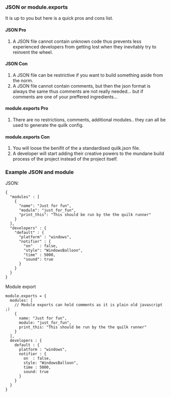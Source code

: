 ### JSON or module.exports

It is up to you but here is a quick pros and cons list.

#### JSON Pro
1.  A JSON file cannot contain unknown code thus prevents less experienced developers from getting lost when they inevitably try to reinvent the wheel.

#### JSON Con
1.  A JSON file can be restrictive if you want to build something aside from the norm.
1.  A JSON file cannot contain comments, but then the json format is always the same thus comments are not really needed... but if comments are one of your preffered ingredients...

#### module.exports Pro
1.  There are no restrictions, comments, additional modules.. they can all be used to generate the quilk config.

#### module.exports Con
1.  You will loose the benifit of the a standardised quilk.json file.
1.  A developer will start adding their creative powers to the mundane build process of the project instead of the project itself.


### Example JSON and module
JSON:
```
{
  "modules" : [
    {
      "name": "Just for fun",
      "module": "just_for_fun",
      "print_this": "This should be run by the the quilk runner"
    }
  ],
  "developers" : {
    "default" : {
      "platform" : "windows",
      "notifier" : {
        "on"   : false,
        "style": "WindowsBalloon",
        "time" : 5000,
        "sound": true
      }
    }
  }
}
```

Module export
```
module.exports = {
  modules: [
    // Module exports can hold comments as it is plain old javascript ;)
    {
      name: "Just for fun",
      module: "just_for_fun",
      print_this: "This should be run by the the quilk runner"
    }
  ],
  developers : {
    default : {
      platform : "windows",
      notifier : {
        on  : false,
        style: "WindowsBalloon",
        time : 5000,
        sound: true
      }
    }
  }
}
```